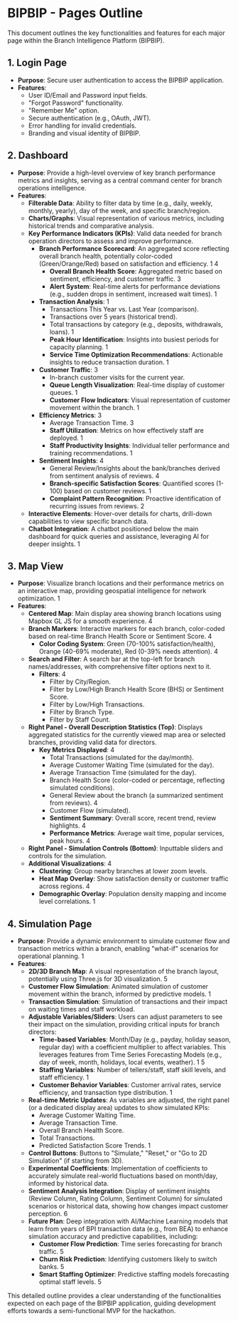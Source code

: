 # BIPBIP - Pages Outline

This document outlines the key functionalities and features for each major page within the Branch Intelligence Platform (BIPBIP).

## 1. Login Page

*   **Purpose**: Secure user authentication to access the BIPBIP application.
*   **Features**:
    *   User ID/Email and Password input fields.
    *   "Forgot Password" functionality.
    *   "Remember Me" option.
    *   Secure authentication (e.g., OAuth, JWT).
    *   Error handling for invalid credentials.
    *   Branding and visual identity of BIPBIP.

## 2. Dashboard

*   **Purpose**: Provide a high-level overview of key branch performance metrics and insights, serving as a central command center for branch operations intelligence.
*   **Features**:
    *   **Filterable Data**: Ability to filter data by time (e.g., daily, weekly, monthly, yearly), day of the week, and specific branch/region.
    *   **Charts/Graphs**: Visual representation of various metrics, including historical trends and comparative analysis.
    *   **Key Performance Indicators (KPIs)**: Valid data needed for branch operation directors to assess and improve performance.
        *   **Branch Performance Scorecard**: An aggregated score reflecting overall branch health, potentially color-coded (Green/Orange/Red) based on satisfaction and efficiency. <mcreference link="file://c:/Users/janse/OneDrive/Desktop/bipbip/outline.md" index="1">1</mcreference> <mcreference link="file://c:/Users/janse/OneDrive/Desktop/bipbip/sentiment_data.md" index="4">4</mcreference>
            *   **Overall Branch Health Score**: Aggregated metric based on sentiment, efficiency, and customer traffic. <mcreference link="file://c:/Users/janse/OneDrive/Desktop/bipbip/Datasets.md" index="3">3</mcreference>
            *   **Alert System**: Real-time alerts for performance deviations (e.g., sudden drops in sentiment, increased wait times). <mcreference link="file://c:/Users/janse/OneDrive/Desktop/bipbip/outline.md" index="1">1</mcreference>
        *   **Transaction Analysis**: <mcreference link="file://c:/Users/janse/OneDrive/Desktop/bipbip/outline.md" index="1">1</mcreference>
            *   Transactions This Year vs. Last Year (comparison).
            *   Transactions over 5 years (historical trend).
            *   Total transactions by category (e.g., deposits, withdrawals, loans). <mcreference link="file://c:/Users/janse/OneDrive/Desktop/bipbip/outline.md" index="1">1</mcreference>
            *   **Peak Hour Identification**: Insights into busiest periods for capacity planning. <mcreference link="file://c:/Users/janse/OneDrive/Desktop/bipbip/outline.md" index="1">1</mcreference>
            *   **Service Time Optimization Recommendations**: Actionable insights to reduce transaction duration. <mcreference link="file://c:/Users/janse/OneDrive/OneDrive/Desktop/bipbip/outline.md" index="1">1</mcreference>
        *   **Customer Traffic**: <mcreference link="file://c:/Users/janse/OneDrive/Desktop/bipbip/Datasets.md" index="3">3</mcreference>
            *   In-branch customer visits for the current year.
            *   **Queue Length Visualization**: Real-time display of customer queues. <mcreference link="file://c:/Users/janse/OneDrive/Desktop/bipbip/outline.md" index="1">1</mcreference>
            *   **Customer Flow Indicators**: Visual representation of customer movement within the branch. <mcreference link="file://c:/Users/janse/OneDrive/Desktop/bipbip/outline.md" index="1">1</mcreference>
        *   **Efficiency Metrics**: <mcreference link="file://c:/Users/janse/OneDrive/Desktop/bipbip/Datasets.md" index="3">3</mcreference>
            *   Average Transaction Time. <mcreference link="file://c:/Users/janse/OneDrive/Desktop/bipbip/Datasets.md" index="3">3</mcreference>
            *   **Staff Utilization**: Metrics on how effectively staff are deployed. <mcreference link="file://c:/Users/janse/OneDrive/Desktop/bipbip/outline.md" index="1">1</mcreference>
            *   **Staff Productivity Insights**: Individual teller performance and training recommendations. <mcreference link="file://c:/Users/janse/OneDrive/Desktop/bipbip/outline.md" index="1">1</mcreference>
        *   **Sentiment Insights**: <mcreference link="file://c:/Users/janse/OneDrive/Desktop/bipbip/sentiment_data.md" index="4">4</mcreference>
            *   General Review/Insights about the bank/branches derived from sentiment analysis of reviews. <mcreference link="file://c:/Users/janse/OneDrive/Desktop/bipbip/sentiment_data.md" index="4">4</mcreference>
            *   **Branch-specific Satisfaction Scores**: Quantified scores (1-100) based on customer reviews. <mcreference link="file://c:/Users/janse/OneDrive/Desktop/bipbip/outline.md" index="1">1</mcreference>
            *   **Complaint Pattern Recognition**: Proactive identification of recurring issues from reviews. <mcreference link="file://c:/Users/janse/OneDrive/Desktop/bipbip/bip.md" index="2">2</mcreference>
    *   **Interactive Elements**: Hover-over details for charts, drill-down capabilities to view specific branch data.
    *   **Chatbot Integration**: A chatbot positioned below the main dashboard for quick queries and assistance, leveraging AI for deeper insights. <mcreference link="file://c:/Users/janse/OneDrive/Desktop/bipbip/outline.md" index="1">1</mcreference>

## 3. Map View

*   **Purpose**: Visualize branch locations and their performance metrics on an interactive map, providing geospatial intelligence for network optimization. <mcreference link="file://c:/Users/janse/OneDrive/Desktop/bipbip/outline.md" index="1">1</mcreference>
*   **Features**:
    *   **Centered Map**: Main display area showing branch locations using Mapbox GL JS for a smooth experience. <mcreference link="file://c:/Users/janse/OneDrive/Desktop/bipbip/sentiment_data.md" index="4">4</mcreference>
    *   **Branch Markers**: Interactive markers for each branch, color-coded based on real-time Branch Health Score or Sentiment Score. <mcreference link="file://c:/Users/janse/OneDrive/Desktop/bipbip/sentiment_data.md" index="4">4</mcreference>
        *   **Color Coding System**: Green (70-100% satisfaction/health), Orange (40-69% moderate), Red (0-39% needs attention). <mcreference link="file://c:/Users/janse/OneDrive/Desktop/bipbip/sentiment_data.md" index="4">4</mcreference>
    *   **Search and Filter**: A search bar at the top-left for branch names/addresses, with comprehensive filter options next to it.
        *   **Filters**: <mcreference link="file://c:/Users/janse/OneDrive/Desktop/bipbip/sentiment_data.md" index="4">4</mcreference>
            *   Filter by City/Region.
            *   Filter by Low/High Branch Health Score (BHS) or Sentiment Score.
            *   Filter by Low/High Transactions.
            *   Filter by Branch Type.
            *   Filter by Staff Count.
    *   **Right Panel - Overall Description Statistics (Top)**: Displays aggregated statistics for the currently viewed map area or selected branches, providing valid data for directors.
        *   **Key Metrics Displayed**: <mcreference link="file://c:/Users/janse/OneDrive/Desktop/bipbip/sentiment_data.md" index="4">4</mcreference>
            *   Total Transactions (simulated for the day/month).
            *   Average Customer Waiting Time (simulated for the day).
            *   Average Transaction Time (simulated for the day).
            *   Branch Health Score (color-coded or percentage, reflecting simulated conditions).
            *   General Review about the branch (a summarized sentiment from reviews). <mcreference link="file://c:/Users/janse/OneDrive/Desktop/bipbip/sentiment_data.md" index="4">4</mcreference>
            *   Customer Flow (simulated).
            *   **Sentiment Summary**: Overall score, recent trend, review highlights. <mcreference link="file://c:/Users/janse/OneDrive/Desktop/bipbip/sentiment_data.md" index="4">4</mcreference>
            *   **Performance Metrics**: Average wait time, popular services, peak hours. <mcreference link="file://c:/Users/janse/OneDrive/Desktop/bipbip/sentiment_data.md" index="4">4</mcreference>
    *   **Right Panel - Simulation Controls (Bottom)**: Inputtable sliders and controls for the simulation.
    *   **Additional Visualizations**: <mcreference link="file://c:/Users/janse/OneDrive/Desktop/bipbip/sentiment_data.md" index="4">4</mcreference>
        *   **Clustering**: Group nearby branches at lower zoom levels.
        *   **Heat Map Overlay**: Show satisfaction density or customer traffic across regions. <mcreference link="file://c:/Users/janse/OneDrive/Desktop/bipbip/sentiment_data.md" index="4">4</mcreference>
        *   **Demographic Overlay**: Population density mapping and income level correlations. <mcreference link="file://c:/Users/janse/OneDrive/Desktop/bipbip/outline.md" index="1">1</mcreference>

## 4. Simulation Page

*   **Purpose**: Provide a dynamic environment to simulate customer flow and transaction metrics within a branch, enabling "what-if" scenarios for operational planning. <mcreference link="file://c:/Users/janse/OneDrive/Desktop/bipbip/outline.md" index="1">1</mcreference>
*   **Features**:
    *   **2D/3D Branch Map**: A visual representation of the branch layout, potentially using Three.js for 3D visualization. <mcreference link="file://c:/Users/janse/OneDrive/Desktop/bipbip/general.md" index="5">5</mcreference>
    *   **Customer Flow Simulation**: Animated simulation of customer movement within the branch, informed by predictive models. <mcreference link="file://c:/Users/janse/OneDrive/Desktop/bipbip/outline.md" index="1">1</mcreference>
    *   **Transaction Simulation**: Simulation of transactions and their impact on waiting times and staff workload.
    *   **Adjustable Variables/Sliders**: Users can adjust parameters to see their impact on the simulation, providing critical inputs for branch directors:
        *   **Time-based Variables**: Month/Day (e.g., payday, holiday season, regular day) with a coefficient multiplier to affect variables. This leverages features from Time Series Forecasting Models (e.g., day of week, month, holidays, local events, weather). <mcreference link="file://c:/Users/janse/OneDrive/Desktop/bipbip/outline.md" index="1">1</mcreference> <mcreference link="file://c:/Users/janse/OneDrive/Desktop/bipbip/general.md" index="5">5</mcreference>
        *   **Staffing Variables**: Number of tellers/staff, staff skill levels, and staff efficiency. <mcreference link="file://c:/Users/janse/OneDrive/Desktop/bipbip/outline.md" index="1">1</mcreference>
        *   **Customer Behavior Variables**: Customer arrival rates, service efficiency, and transaction type distribution. <mcreference link="file://c:/Users/janse/OneDrive/Desktop/bipbip/outline.md" index="1">1</mcreference>
    *   **Real-time Metric Updates**: As variables are adjusted, the right panel (or a dedicated display area) updates to show simulated KPIs:
        *   Average Customer Waiting Time.
        *   Average Transaction Time.
        *   Overall Branch Health Score.
        *   Total Transactions.
        *   Predicted Satisfaction Score Trends. <mcreference link="file://c:/Users/janse/OneDrive/Desktop/bipbip/outline.md" index="1">1</mcreference>
    *   **Control Buttons**: Buttons to "Simulate," "Reset," or "Go to 2D Simulation" (if starting from 3D).
    *   **Experimental Coefficients**: Implementation of coefficients to accurately simulate real-world fluctuations based on month/day, informed by historical data.
    *   **Sentiment Analysis Integration**: Display of sentiment insights (Review Column, Rating Column, Sentiment Column) for simulated scenarios or historical data, showing how changes impact customer perception. <mcreference link="file://c:/Users/janse/OneDrive/Desktop/bipbip/MachineLearning.md" index="6">6</mcreference>
    *   **Future Plan**: Deep integration with AI/Machine Learning models that learn from years of BPI transaction data (e.g., from BEA) to enhance simulation accuracy and predictive capabilities, including:
        *   **Customer Flow Prediction**: Time series forecasting for branch traffic. <mcreference link="file://c:/Users/janse/OneDrive/Desktop/bipbip/general.md" index="5">5</mcreference>
        *   **Churn Risk Prediction**: Identifying customers likely to switch banks. <mcreference link="file://c:/Users/janse/OneDrive/Desktop/bipbip/general.md" index="5">5</mcreference>
        *   **Smart Staffing Optimizer**: Predictive staffing models forecasting optimal staff levels. <mcreference link="file://c:/Users/janse/OneDrive/Desktop/bipbip/general.md" index="5">5</mcreference>

This detailed outline provides a clear understanding of the functionalities expected on each page of the BIPBIP application, guiding development efforts towards a semi-functional MVP for the hackathon.